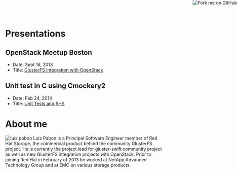 <html>
	<head>
	<meta charset="utf-8">
	<title>Presentations by Luis Pabon hosted by OpenShift</title>
	<link rel='stylesheet' href='css/foghorn.css'/>
	</head>
	<body>
    <a href="https://github.com/lpabon/slides"><img style="position: absolute; top: 0; right: 0; border: 0;"
	    src="https://s3.amazonaws.com/github/ribbons/forkme_right_darkblue_121621.png" alt="Fork me on GitHub"></a>


# Presentations

## OpenStack Meetup Boston
* Date: Sept 16, 2013
* Title: [GlusterFS Integration with OpenStack][]

## Unit test in C using Cmockery2
* Date: Feb 24, 2014
* Title: [Unit Tests and RHS][unittest]

# About me
![luis pabon](images/luis_pabon.png)
Luis Pabon is a Principal Software Engineer member of Red Hat Storage, the
commercial product behind the community GlusterFS project. He is currently
the project lead for gluster-swift community project as well as new GlusterFS
integration projects with OpenStack. Prior to joining Red Hat in February of
2013 he worked at NetApp Advanced Technology Group and at EMC on various
storage products.
	</body>
</html>


[GlusterFS Integration with OpenStack]: sep16_2013_glusterfs_integration_with_openstack.html
[unittest]: feb24_glusterfs_unittest.html
